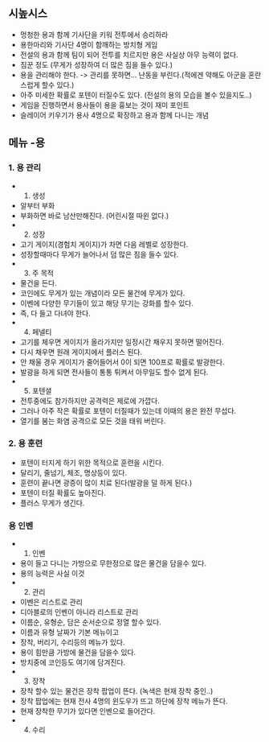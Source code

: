##  시높시스
 - 멍청한 용과 함께 기사단을 키워 전투에서 승리하라
 - 용한마리와 기사단 4명이 함깨하는 방치형 게임
 - 전설의 용과 함께 팀이 되어 전투를 치르지만 용은 사실상 아무 능력이 없다.
 - 짐꾼 정도 (무게가 성장하여 더 많은 짐을 들수 있다.)
 - 용을 관리해야 한다. -> 관리를 못하면... 난동을 부린다.(적에겐 약해도 아군을 혼란스럽게 할수 있다.)
 - 아주 미세한 확률로 포텐이 터질수도 있다. (전설의 용의 모습을 볼수 있을지도..)
 - 게임을 진행하면서 용사들이 용을 흉보는 것이 재미 포인트
 - 슬레이어 키우기가 용사 4명으로 확장하고 용과 함께 다니는 개념 
## 메뉴 -용
### 1. 용 관리
 - 1) 생성
 - 알부터 부화 
 - 부화하면 바로 남산만해진다. (어린시절 따윈 없다.)
 - 2) 성장
 - 고기 게이지(경험치 게이지)가 차면 다음 레벨로 성장한다. 
 - 성장할때마다 무게가 늘어나서 덤 많은 짐을 들수 있다. 
 - 3) 주 목적
 - 물건을 든다. 
 - 코인에도 무게가 있는 개념이라 모든 물건에 무게가 있다. 
 - 이벤에 다양한 무기들이 있고 해당 무기는 강화를 할수 있다. 
 - 즉, 다 들고 다녀야 한다. 
 - 4) 페넬티
 - 고기를 체우면 게이지가 올라가지만 일정시간 채우지 못하면 떨어진다. 
 - 다시 채우면 원래 게이지에서 플러스 된다.
 - 안 채울 경우 게이지가 줄어들어서 0이 되면 100프로 확률로 발광한다. 
 - 발광을 하게 되면 전사들이 통통 튀켜서 아무일도 할수 없게 된다.
 - 5) 포텐셜
 - 전투중에도 참가하지만 공격력은 제로에 가깝다. 
 - 그러나 아주 작은 확률로 포텐이 터질때가 있는데 이때의 용은 완전 무섭다.
 - 열기를 붐는 화염 공격으로 모든 것을 태워 버린다.
### 2. 용 훈련
 - 포텐이 터지게 하기 위한 목적으로 훈련을 시킨다.
 - 달리기, 줄넘기, 체조, 명상등이 있다. 
 - 훈련이 끝나면 광증이 많이 치료 된다(발광을 덜 하게 된다.)
 - 포텐이 터질 확률도 높아진다.
 - 플러스 무게가 생긴다.




### 용 인벤
 - 1) 인벤
 - 용이 들고 다니는 가방으로 무한정으로 많은 물건을 담을수 있다. 
 - 용의 능력은 사실 이것
 - 2) 관리
 - 이벤은 리스트로 관리 
 - 디아블로의 인벤이 아니라 리스트로 관리
 - 이름순, 유형순, 담은 순서순으로 정열 할수 있다. 
 - 이름과 유형 날짜가 기본 메뉴이고 
 - 장착, 버리기, 수리등의 메뉴가 있다. 
 - 용이 힘만큼 가방에 물건을 담을수 있다. 
 - 방치중에 코인등도 여기에 담겨진다. 
 - 3) 장착
 - 장착 할수 있는 물건은 장착 팝업이 뜬다. (녹색은 현재 장착 중인..)
 - 장착 팝업에는 현재 전사 4명의 윈도우가 뜨고 하단에 장착 메뉴가 뜬다. 
 - 현재 장착한 무기가 있다면 인벤으로 들어간다. 
 - 4) 수리













